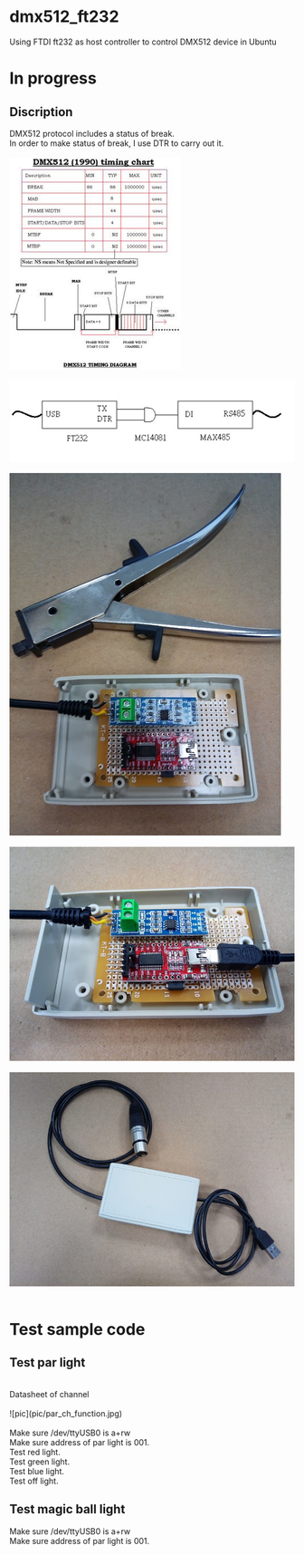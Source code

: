 # dmx512_ft232
Using FTDI ft232 as host controller to control DMX512 device in Ubuntu<br>
# In progress
## Discription
DMX512 protocol includes a status of break.<br>
In order to make status of break, I use DTR to carry out it.<br>
<br>
![pic](pic/protocol.jpg)<br>
<br>
![pic](pic/schematic.jpg)<br>
<br>
![pic](pic/1.jpg) <br>
<br>
![pic](pic/2.jpg) <br>
<br>
![pic](pic/3.jpg) <br>
<br>
# Test sample code
## Test par light
<br>
Datasheet of channel 
<br>
<br>
![pic](pic/par_ch_function.jpg) <br>
<br>
Make sure /dev/ttyUSB0 is a+rw<br>
Make sure address of par light is 001.<br>
Test red light.<br>
Test green light.<br>
Test blue light.<br>
Test off light.<br>

## Test magic ball light
Make sure /dev/ttyUSB0 is a+rw<br>
Make sure address of par light is 001.<br>
